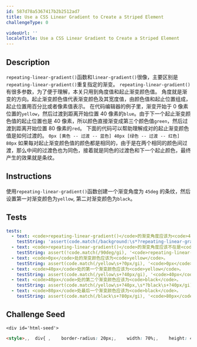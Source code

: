 ```yaml
---
id: 587d78a5367417b2b2512ad7
title: Use a CSS Linear Gradient to Create a Striped Element
challengeType: 0

videoUrl: ''
localeTitle: Use a CSS Linear Gradient to Create a Striped Element
---
```


## Description
<section id='description'>
<code>repeating-linear-gradient()</code>函数和<code>linear-gradient()</code>很像，主要区别是<code>repeating-linear-gradient()</code>重复指定的渐变。 <code>repeating-linear-gradient()</code>有很多参数，为了便于理解，本关只用到角度值和起止渐变颜色值。
角度就是渐变的方向。起止渐变颜色值代表渐变颜色及其宽度值，由颜色值和起止位置组成，起止位置用百分比或者像素值表示。
在代码编辑器的例子里，渐变开始于 0 像素位置的<code>yellow</code>，然后过渡到距离开始位置 40 像素的<code>blue</code>。由于下一个起止渐变颜色值的起止位置也是 40 像素，所以颜色直接渐变成第三个颜色值<code>green</code>，然后过渡到距离开始位置 80 像素的<code>red</code>。
下面的代码可以帮助理解成对的起止渐变颜色值是如何过渡的。
<code>0px [黄色 -- 过渡 -- 蓝色] 40px [绿色 -- 过渡 -- 红色] 80px</code>
如果每对起止渐变颜色值的颜色都是相同的，由于是在两个相同的颜色间过渡，那么中间的过渡色也为同色，接着就是同色的过渡色和下一个起止颜色，最终产生的效果就是条纹。
</section>

## Instructions
<section id='instructions'>
使用<code>repeating-linear-gradient()</code>函数创建一个渐变角度为 <code>45deg</code> 的条纹，然后设置第一对渐变颜色为<code>yellow</code>, 第二对渐变颜色为<code>black</code>。
</section>

## Tests
<section id='tests'>

```yml
tests:
  - text: <code>repeating-linear-gradient()</code>的渐变角度应该为<code>45deg</code>。
    testString: 'assert(code.match(/background:\s*?repeating-linear-gradient\(\s*?45deg/gi), "<code>repeating-linear-gradient()</code>的渐变角度应该为<code>45deg</code>。");'
  - text: <code>repeating-linear-gradient()</code>的渐变角度应该不在是<code>90deg</code>。
    testString: assert(!code.match(/90deg/gi), '<code>repeating-linear-gradient()</code>的渐变角度不应该是<code>90deg</code>。');
  - text: <code>0px</code>处的渐变颜色应该为<code>yellow</code>。
    testString: assert(code.match(/yellow\s+?0px/gi), '<code>0px</code>处的渐变颜色应该为<code>yellow</code>。');
  - text: <code>40px</code>处的第一个渐变颜色应该为<code>yellow</code>。
    testString: assert(code.match(/yellow\s+?40px/gi), '<code>40px</code>处的第一个渐变颜色应该为<code>yellow</code>。');
  - text: <code>40px</code>处的第二个渐变颜色应该为<code>black</code>。
    testString: assert(code.match(/yellow\s+?40px,\s*?black\s+?40px/gi), '<code>40px</code>处的第二个渐变颜色应该为<code>black</code>。');
  - text: <code>80px</code>处最后一个渐变颜色应该为<code>black</code>。
    testString: assert(code.match(/black\s+?80px/gi), '<code>80px</code>处最后一个渐变颜色应该为<code>black</code>。');

```

</section>

## Challenge Seed
<section id='challengeSeed'>

    <div id='html-seed'>
```html
<style>,,  div{ ,    border-radius: 20px;,    width: 70%;,    height: 400px;,    margin:  50 auto;,    background: repeating-linear-gradient(,      90deg,,      yellow 0px,,      blue 40px,,      green 40px,,      red 80px,    );,  },,</style>,,<div></div>
```





</div>





</section>

              